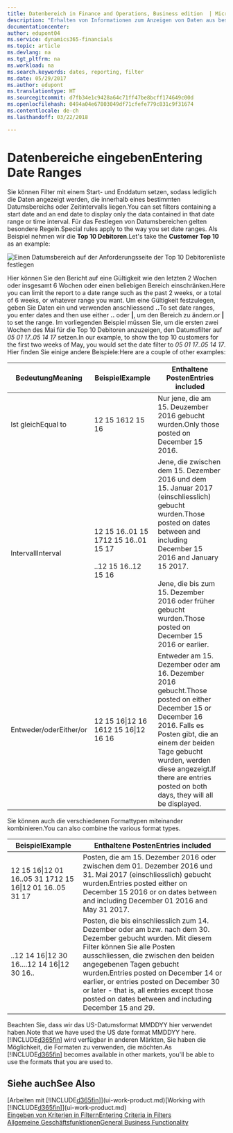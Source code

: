 ```yaml
---
title: Datenbereich in Finance and Operations, Business edition  | Microsoft Docs einrichten
description: "Erhalten von Informationen zum Anzeigen von Daten aus bestimmten Zeiträumen mithilfe von Finance and Operations, Business edition"
documentationcenter: 
author: edupont04
ms.service: dynamics365-financials
ms.topic: article
ms.devlang: na
ms.tgt_pltfrm: na
ms.workload: na
ms.search.keywords: dates, reporting, filter
ms.date: 05/29/2017
ms.author: edupont
ms.translationtype: HT
ms.sourcegitcommit: d7fb34e1c9428a64c71ff47be8bcff174649c00d
ms.openlocfilehash: 0494a04e67803049df71cfefe779c831c9f31674
ms.contentlocale: de-ch
ms.lasthandoff: 03/22/2018

---
```

# <a name="entering-date-ranges"></a><span data-ttu-id="a932a-103">Datenbereiche eingeben</span><span class="sxs-lookup"><span data-stu-id="a932a-103">Entering Date Ranges</span></span> 
<span data-ttu-id="a932a-104">Sie können Filter mit einem Start- und Enddatum setzen, sodass lediglich die Daten angezeigt werden, die innerhalb eines bestimmten Datumsbereichs oder Zeitintervalls liegen.</span><span class="sxs-lookup"><span data-stu-id="a932a-104">You can set filters containing a start date and an end date to display only the data contained in that date range or time interval.</span></span> <span data-ttu-id="a932a-105">Für das Festlegen von Datumsbereichen gelten besondere Regeln.</span><span class="sxs-lookup"><span data-stu-id="a932a-105">Special rules apply to the way you set date ranges.</span></span> <span data-ttu-id="a932a-106">Als Beispiel nehmen wir die **Top 10 Debitoren**.</span><span class="sxs-lookup"><span data-stu-id="a932a-106">Let's take the **Customer Top 10** as an example:</span></span>

![Einen Datumsbereich auf der Anforderungsseite der Top 10 Debitorenliste festlegen](./media/ui-enter-date-ranges/customer-top10-list.png)

<span data-ttu-id="a932a-108">Hier können Sie den Bericht auf eine Gültigkeit wie den letzten 2 Wochen oder insgesamt 6 Wochen oder einen beliebigen Bereich einschränken.</span><span class="sxs-lookup"><span data-stu-id="a932a-108">Here you can limit the report to a date range such as the past 2 weeks, or a total of 6 weeks, or whatever range you want.</span></span> <span data-ttu-id="a932a-109">Um eine Gültigkeit festzulegen, geben Sie Daten ein und verwenden anschliessend **..**</span><span class="sxs-lookup"><span data-stu-id="a932a-109">To set date ranges, you enter dates and then use either **..**</span></span> <span data-ttu-id="a932a-110">oder **|**, um den Bereich zu ändern.</span><span class="sxs-lookup"><span data-stu-id="a932a-110">or **|** to set the range.</span></span> <span data-ttu-id="a932a-111">Im vorliegenden Beispiel müssen Sie, um die ersten zwei Wochen des Mai für die Top 10 Debitoren anzuzeigen, den Datumsfilter auf *05 01 17..05 14 17* setzen.</span><span class="sxs-lookup"><span data-stu-id="a932a-111">In our example, to show the top 10 customers for the first two weeks of May, you would set the date filter to *05 01 17..05 14 17*.</span></span>
<span data-ttu-id="a932a-112">Hier finden Sie einige andere Beispiele:</span><span class="sxs-lookup"><span data-stu-id="a932a-112">Here are a couple of other examples:</span></span>

| <span data-ttu-id="a932a-113">Bedeutung</span><span class="sxs-lookup"><span data-stu-id="a932a-113">Meaning</span></span> | <span data-ttu-id="a932a-114">Beispiel</span><span class="sxs-lookup"><span data-stu-id="a932a-114">Example</span></span> | <span data-ttu-id="a932a-115">Enthaltene Posten</span><span class="sxs-lookup"><span data-stu-id="a932a-115">Entries included</span></span> |
|---|---|---|
|<span data-ttu-id="a932a-116">Ist gleich</span><span class="sxs-lookup"><span data-stu-id="a932a-116">Equal to</span></span>| <span data-ttu-id="a932a-117">12 15 16</span><span class="sxs-lookup"><span data-stu-id="a932a-117">12 15 16</span></span> |<span data-ttu-id="a932a-118">Nur jene, die am 15. Deuzember 2016 gebucht wurden.</span><span class="sxs-lookup"><span data-stu-id="a932a-118">Only those posted on December 15 2016.</span></span>|
|<span data-ttu-id="a932a-119">Intervall</span><span class="sxs-lookup"><span data-stu-id="a932a-119">Interval</span></span>| <span data-ttu-id="a932a-120">12 15 16..01 15 17</span><span class="sxs-lookup"><span data-stu-id="a932a-120">12 15 16..01 15 17</span></span><br /><br /><span data-ttu-id="a932a-121">..12 15 16</span><span class="sxs-lookup"><span data-stu-id="a932a-121">..12 15 16</span></span>|<span data-ttu-id="a932a-122">Jene, die zwischen dem 15. Dezember 2016 und dem 15. Januar 2017 (einschliesslich) gebucht wurden.</span><span class="sxs-lookup"><span data-stu-id="a932a-122">Those posted on dates between and including December 15 2016 and January 15 2017.</span></span><br /><br /><span data-ttu-id="a932a-123">Jene, die bis zum 15. Dezember 2016 oder früher gebucht wurden.</span><span class="sxs-lookup"><span data-stu-id="a932a-123">Those posted on December 15 2016 or earlier.</span></span>|
|<span data-ttu-id="a932a-124">Entweder/oder</span><span class="sxs-lookup"><span data-stu-id="a932a-124">Either/or</span></span>|<span data-ttu-id="a932a-125">12 15 16&#124;12 16 16</span><span class="sxs-lookup"><span data-stu-id="a932a-125">12 15 16&#124;12 16 16</span></span>|<span data-ttu-id="a932a-126">Entweder am 15. Dezember oder am 16. Dezember 2016 gebucht.</span><span class="sxs-lookup"><span data-stu-id="a932a-126">Those posted on either December 15 or December 16 2016.</span></span> <span data-ttu-id="a932a-127">Falls es Posten gibt, die an einem der beiden Tage gebucht wurden, werden diese angezeigt.</span><span class="sxs-lookup"><span data-stu-id="a932a-127">If there are entries posted on both days, they will all be displayed.</span></span>|

<span data-ttu-id="a932a-128">Sie können auch die verschiedenen Formattypen miteinander kombinieren.</span><span class="sxs-lookup"><span data-stu-id="a932a-128">You can also combine the various format types.</span></span>

| <span data-ttu-id="a932a-129">Beispiel</span><span class="sxs-lookup"><span data-stu-id="a932a-129">Example</span></span> | <span data-ttu-id="a932a-130">Enthaltene Posten</span><span class="sxs-lookup"><span data-stu-id="a932a-130">Entries included</span></span> |
|---|---|
|<span data-ttu-id="a932a-131">12 15 16&#124;12 01 16..05 31 17</span><span class="sxs-lookup"><span data-stu-id="a932a-131">12 15 16&#124;12 01 16..05 31 17</span></span> | <span data-ttu-id="a932a-132">Posten, die am 15. Dezember 2016 oder zwischen dem 01. Dezember 2016 und 31. Mai 2017 (einschliesslich) gebucht wurden.</span><span class="sxs-lookup"><span data-stu-id="a932a-132">Entries posted either on December 15 2016 or on dates between and including December 01 2016 and May 31 2017.</span></span> |
|<span data-ttu-id="a932a-133">..12 14 16&#124;12 30 16..</span><span class="sxs-lookup"><span data-stu-id="a932a-133">..12 14 16&#124;12 30 16..</span></span> | <span data-ttu-id="a932a-134">Posten, die bis einschliesslich zum 14. Dezember oder am bzw. nach dem 30. Dezember gebucht wurden. Mit diesem Filter können Sie alle Posten ausschliessen, die zwischen den beiden angegebenen Tagen gebucht wurden.</span><span class="sxs-lookup"><span data-stu-id="a932a-134">Entries posted on December 14 or earlier, or entries posted on December 30 or later - that is, all entries except those posted on dates between and including December 15 and 29.</span></span> |

<span data-ttu-id="a932a-135">Beachten Sie, dass wir das US-Datumsformat MMDDYY hier verwendet haben.</span><span class="sxs-lookup"><span data-stu-id="a932a-135">Note that we have used the US date format MMDDYY here.</span></span> <span data-ttu-id="a932a-136">[!INCLUDE[d365fin](includes/d365fin_md.md)] wird verfügbar in anderen Märkten, Sie haben die Möglichkeit, die Formaten zu verwenden, die möchten.</span><span class="sxs-lookup"><span data-stu-id="a932a-136">As [!INCLUDE[d365fin](includes/d365fin_md.md)] becomes available in other markets, you'll be able to use the formats that you are used to.</span></span>

## <a name="see-also"></a><span data-ttu-id="a932a-137">Siehe auch</span><span class="sxs-lookup"><span data-stu-id="a932a-137">See Also</span></span>
<span data-ttu-id="a932a-138">[Arbeiten mit [!INCLUDE[d365fin](includes/d365fin_long_md.md)]](ui-work-product.md)</span><span class="sxs-lookup"><span data-stu-id="a932a-138">[Working with [!INCLUDE[d365fin](includes/d365fin_long_md.md)]](ui-work-product.md)</span></span>  
[<span data-ttu-id="a932a-139">Eingeben von Kriterien in Filtern</span><span class="sxs-lookup"><span data-stu-id="a932a-139">Entering Criteria in Filters </span></span>](ui-enter-criteria-filters.md)  
[<span data-ttu-id="a932a-140">Allgemeine Geschäftsfunktionen</span><span class="sxs-lookup"><span data-stu-id="a932a-140">General Business Functionality</span></span>](ui-across-business-areas.md)

